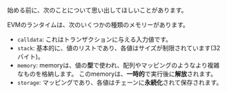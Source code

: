 始める前に、次のことについて思い出してほしいことがあります。

EVMのランタイムは、次のいくつかの種類のメモリーがあります。

- `calldata`: これはトランザクションに与える入力値です。
- `stack`: 基本的に、値のリストであり、各値はサイズが制限されています(32バイト)。
- `memory`: memoryは、値の**型**で使われ、配列やマッピングのようなより複雑なものを格納します。 このmemoryは、**一時的**で実行後に**解放**されます。
- `storage`: マッピングであり、各値はチェーンに**永続化**されて保存されます。
